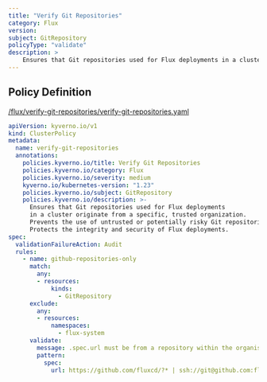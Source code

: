 ```yaml
---
title: "Verify Git Repositories"
category: Flux
version: 
subject: GitRepository
policyType: "validate"
description: >
    Ensures that Git repositories used for Flux deployments in a cluster originate from a specific, trusted organization. Prevents the use of untrusted or potentially risky Git repositories. Protects the integrity and security of Flux deployments.
---
```


## Policy Definition
<a href="https://github.com/kyverno/policies/raw/main//flux/verify-git-repositories/verify-git-repositories.yaml" target="-blank">/flux/verify-git-repositories/verify-git-repositories.yaml</a>

```yaml
apiVersion: kyverno.io/v1
kind: ClusterPolicy
metadata:
  name: verify-git-repositories
  annotations:
    policies.kyverno.io/title: Verify Git Repositories
    policies.kyverno.io/category: Flux
    policies.kyverno.io/severity: medium
    kyverno.io/kubernetes-version: "1.23"
    policies.kyverno.io/subject: GitRepository
    policies.kyverno.io/description: >-
      Ensures that Git repositories used for Flux deployments
      in a cluster originate from a specific, trusted organization.
      Prevents the use of untrusted or potentially risky Git repositories.
      Protects the integrity and security of Flux deployments.
spec:  
  validationFailureAction: Audit
  rules:
    - name: github-repositories-only
      match:
        any:
        - resources:
            kinds:
              - GitRepository
      exclude:
        any:
        - resources:
            namespaces:
              - flux-system
      validate:
        message: .spec.url must be from a repository within the organisation X
        pattern:
          spec:
            url: https://github.com/fluxcd/?* | ssh://git@github.com:fluxcd/?*

```
